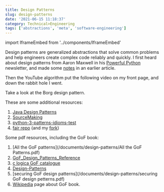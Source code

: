 ```yaml
---
title: Design Patterns
slug: design-patterns
date: '2021-06-15 11:18:37'
category: Technical>Engineering
tags: ['abstractions', 'meta', 'software-engineering']
---
```


import IframeEmbed from '../components/IframeEmbed'

Design patterns are generalized abstractions that solve common problems and help
engineers create complex code reliably and quickly. I first heard about design
patterns from Aaron Maxwell in his [Powerful
Python](https://powerfulpython.com/) newsletter, and made some
[notes](python-notes) in an earlier article.

Then the YouTube algorithm put the following video on my front page, and down
the rabbit hole I went.

Take a look at the Borg design pattern.

<IframeEmbed src='https://youtube.com/embed/bsyjSW46TDg' />

These are some additional resources:

1.  [Java Design Patterns](https://java-design-patterns.com/)
1.  [SourceMaking](https://sourcemaking.com/design_patterns)
1.  [python-3-patterns-idioms-test](https://python-3-patterns-idioms-test.readthedocs.io/en/latest/PatternConcept.html)
1.  [fair repo](https://github.com/faif/python-patterns) (and my [fork](https://github.com/johnmathews/python-patterns/blob/master/patterns/creational/borg.py))

Some pdf resources, including the GoF book:

1.  [All the GoF patterns](/documents/design-patterns/All the GoF Patterns.pdf)
1.  [GoF_Design_Patterns_Reference](/documents/design-patterns/GoF_Design_Patterns_Reference0100.pdf)
1.  [c logica GoF catalogue](/documents/design-patterns/c-logica-gof-catalogue.pdf)
1.  [Design-Patterns](/documents/design-patterns/DesignPatterns.pdf)
1.  [securing GoF design patterns](/documents/design-patterns/securing GoF design petterns.pdf)
1.  [Wikipedia](https://en.wikipedia.org/wiki/Design_Patterns) page about GoF book.
